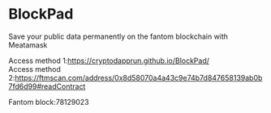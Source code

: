 # BlockPad
Save your public data permanently on the fantom blockchain with Meatamask<br>


Access method 1:https://cryptodapprun.github.io/BlockPad/ <br>
Access method 2:https://ftmscan.com/address/0x8d58070a4a43c9e74b7d847658139ab0b7fd6d99#readContract<br>

Fantom block:78129023
